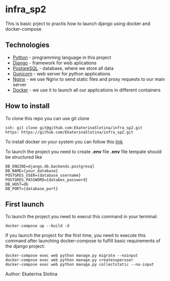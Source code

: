 # infra_sp2                                                                                 

This is basic prject to practis how to launch django using docker and docker-compose

## Technologies

- [Python](https://www.python.org/) - programming language in this project
- [Django](https://www.djangoproject.com/) - framework for web aplications
- [PostgreSQL](https://www.postgresql.org/) - database, where we store all data
- [Gunicorn](https://gunicorn.org/) - web server for python applications
- [Nginx](https://www.nginx.com/) - we use Nginx to send static files and proxy requests to our main server
- [Docker](https://www.docker.com/) - we use it to launch all our applications in different containers

## How to install
To clone this repo you can use git clone
```
ssh: git clone git@github.com:EkaterinaSlotina/infra_sp2.git
https: https://github.com/EkaterinaSlotina/infra_sp2.git
```

To install docker on your system you can follow this [link](https://docs.docker.com/get-docker/)

To launch the project you need to create **.env** file
**.env** file tempate should be structured like

```
DB_ENGINE=django.db.backends.postgresql
DB_NAME={your_database}
POSTGRES_USER={database_username}
POSTGRES_PASSWORD={databes_password}
DB_HOST=db
DB_PORT={database_port}
```

## First launch
To launch the project you need to execut this command in your terminal:

```
docker-compose up --build -d 
```

If you launch the project for the first time, you need to execute this command after launching docker-compose to fulfill basic requirements of the django project:

```
docker-compose exec web python manage.py migrate --noinput 
docker-compose exec web python manage.py createsuperuser 
docker-compose exec web python manage.py collectstatic --no-input
```

Author: Ekaterina Slotina
